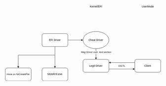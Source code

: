 <svg xmlns="http://www.w3.org/2000/svg" xmlns:xlink="http://www.w3.org/1999/xlink" version="1.1" width="721px" viewBox="-0.5 -0.5 721 361" content="&lt;mxfile host=&quot;app.diagrams.net&quot; modified=&quot;2024-05-25T18:59:39.187Z&quot; agent=&quot;Mozilla/5.0 (Windows NT 10.0; Win64; x64) AppleWebKit/537.36 (KHTML, like Gecko) Chrome/125.0.0.0 Safari/537.36&quot; etag=&quot;ojYjcVKw1XzuMC-1KMQF&quot; version=&quot;24.4.8&quot; type=&quot;github&quot;&gt;&#10;  &lt;diagram name=&quot;Page-1&quot; id=&quot;mdA-MF9aF8_zW1rj7i7V&quot;&gt;&#10;    &lt;mxGraphModel dx=&quot;921&quot; dy=&quot;520&quot; grid=&quot;1&quot; gridSize=&quot;10&quot; guides=&quot;1&quot; tooltips=&quot;1&quot; connect=&quot;1&quot; arrows=&quot;1&quot; fold=&quot;1&quot; page=&quot;1&quot; pageScale=&quot;1&quot; pageWidth=&quot;827&quot; pageHeight=&quot;1169&quot; math=&quot;0&quot; shadow=&quot;0&quot;&gt;&#10;      &lt;root&gt;&#10;        &lt;mxCell id=&quot;0&quot; /&gt;&#10;        &lt;mxCell id=&quot;1&quot; parent=&quot;0&quot; /&gt;&#10;        &lt;mxCell id=&quot;E0bcLdjp-abgSEFH89b_-12&quot; style=&quot;edgeStyle=orthogonalEdgeStyle;rounded=0;orthogonalLoop=1;jettySize=auto;html=1;&quot; parent=&quot;1&quot; source=&quot;E0bcLdjp-abgSEFH89b_-1&quot; edge=&quot;1&quot;&gt;&#10;          &lt;mxGeometry relative=&quot;1&quot; as=&quot;geometry&quot;&gt;&#10;            &lt;mxPoint x=&quot;420&quot; y=&quot;260&quot; as=&quot;targetPoint&quot; /&gt;&#10;          &lt;/mxGeometry&gt;&#10;        &lt;/mxCell&gt;&#10;        &lt;mxCell id=&quot;E0bcLdjp-abgSEFH89b_-17&quot; style=&quot;edgeStyle=elbowEdgeStyle;rounded=0;orthogonalLoop=1;jettySize=auto;html=1;elbow=vertical;exitX=0.5;exitY=1;exitDx=0;exitDy=0;entryX=0.5;entryY=0;entryDx=0;entryDy=0;&quot; parent=&quot;1&quot; source=&quot;E0bcLdjp-abgSEFH89b_-1&quot; edge=&quot;1&quot; target=&quot;E0bcLdjp-abgSEFH89b_-19&quot;&gt;&#10;          &lt;mxGeometry relative=&quot;1&quot; as=&quot;geometry&quot;&gt;&#10;            &lt;mxPoint x=&quot;150&quot; y=&quot;350&quot; as=&quot;targetPoint&quot; /&gt;&#10;            &lt;mxPoint x=&quot;290&quot; y=&quot;330&quot; as=&quot;sourcePoint&quot; /&gt;&#10;            &lt;Array as=&quot;points&quot;&gt;&#10;              &lt;mxPoint x=&quot;230&quot; y=&quot;330&quot; /&gt;&#10;            &lt;/Array&gt;&#10;          &lt;/mxGeometry&gt;&#10;        &lt;/mxCell&gt;&#10;        &lt;mxCell id=&quot;E0bcLdjp-abgSEFH89b_-1&quot; value=&quot;EFI Driver&quot; style=&quot;rounded=1;whiteSpace=wrap;html=1;&quot; parent=&quot;1&quot; vertex=&quot;1&quot;&gt;&#10;          &lt;mxGeometry x=&quot;230&quot; y=&quot;230&quot; width=&quot;120&quot; height=&quot;60&quot; as=&quot;geometry&quot; /&gt;&#10;        &lt;/mxCell&gt;&#10;        &lt;mxCell id=&quot;E0bcLdjp-abgSEFH89b_-4&quot; value=&quot;NtosKrnl.exe&quot; style=&quot;rounded=1;whiteSpace=wrap;html=1;&quot; parent=&quot;1&quot; vertex=&quot;1&quot;&gt;&#10;          &lt;mxGeometry x=&quot;230&quot; y=&quot;390&quot; width=&quot;120&quot; height=&quot;60&quot; as=&quot;geometry&quot; /&gt;&#10;        &lt;/mxCell&gt;&#10;        &lt;mxCell id=&quot;E0bcLdjp-abgSEFH89b_-27&quot; style=&quot;edgeStyle=orthogonalEdgeStyle;rounded=0;orthogonalLoop=1;jettySize=auto;html=1;exitX=1;exitY=0.75;exitDx=0;exitDy=0;entryX=0;entryY=0.75;entryDx=0;entryDy=0;&quot; parent=&quot;1&quot; source=&quot;E0bcLdjp-abgSEFH89b_-6&quot; target=&quot;E0bcLdjp-abgSEFH89b_-20&quot; edge=&quot;1&quot;&gt;&#10;          &lt;mxGeometry relative=&quot;1&quot; as=&quot;geometry&quot; /&gt;&#10;        &lt;/mxCell&gt;&#10;        &lt;mxCell id=&quot;E0bcLdjp-abgSEFH89b_-6&quot; value=&quot;Legit Driver&quot; style=&quot;rounded=1;whiteSpace=wrap;html=1;&quot; parent=&quot;1&quot; vertex=&quot;1&quot;&gt;&#10;          &lt;mxGeometry x=&quot;420&quot; y=&quot;350&quot; width=&quot;120&quot; height=&quot;60&quot; as=&quot;geometry&quot; /&gt;&#10;        &lt;/mxCell&gt;&#10;        &lt;mxCell id=&quot;E0bcLdjp-abgSEFH89b_-13&quot; style=&quot;edgeStyle=orthogonalEdgeStyle;rounded=0;orthogonalLoop=1;jettySize=auto;html=1;entryX=0.5;entryY=0;entryDx=0;entryDy=0;&quot; parent=&quot;1&quot; source=&quot;E0bcLdjp-abgSEFH89b_-11&quot; target=&quot;E0bcLdjp-abgSEFH89b_-6&quot; edge=&quot;1&quot;&gt;&#10;          &lt;mxGeometry relative=&quot;1&quot; as=&quot;geometry&quot; /&gt;&#10;        &lt;/mxCell&gt;&#10;        &lt;mxCell id=&quot;E0bcLdjp-abgSEFH89b_-14&quot; value=&quot;Map Driver over .text section&quot; style=&quot;edgeLabel;html=1;align=center;verticalAlign=middle;resizable=0;points=[];&quot; parent=&quot;E0bcLdjp-abgSEFH89b_-13&quot; vertex=&quot;1&quot; connectable=&quot;0&quot;&gt;&#10;          &lt;mxGeometry x=&quot;-0.3379&quot; y=&quot;1&quot; relative=&quot;1&quot; as=&quot;geometry&quot;&gt;&#10;            &lt;mxPoint as=&quot;offset&quot; /&gt;&#10;          &lt;/mxGeometry&gt;&#10;        &lt;/mxCell&gt;&#10;        &lt;mxCell id=&quot;E0bcLdjp-abgSEFH89b_-11&quot; value=&quot;Cheat Driver&quot; style=&quot;ellipse;whiteSpace=wrap;html=1;&quot; parent=&quot;1&quot; vertex=&quot;1&quot;&gt;&#10;          &lt;mxGeometry x=&quot;420&quot; y=&quot;220&quot; width=&quot;120&quot; height=&quot;80&quot; as=&quot;geometry&quot; /&gt;&#10;        &lt;/mxCell&gt;&#10;        &lt;mxCell id=&quot;E0bcLdjp-abgSEFH89b_-18&quot; value=&quot;&quot; style=&quot;endArrow=classic;html=1;rounded=0;entryX=0.5;entryY=0;entryDx=0;entryDy=0;&quot; parent=&quot;1&quot; target=&quot;E0bcLdjp-abgSEFH89b_-4&quot; edge=&quot;1&quot;&gt;&#10;          &lt;mxGeometry width=&quot;50&quot; height=&quot;50&quot; relative=&quot;1&quot; as=&quot;geometry&quot;&gt;&#10;            &lt;mxPoint x=&quot;290&quot; y=&quot;330&quot; as=&quot;sourcePoint&quot; /&gt;&#10;            &lt;mxPoint x=&quot;330&quot; y=&quot;370&quot; as=&quot;targetPoint&quot; /&gt;&#10;          &lt;/mxGeometry&gt;&#10;        &lt;/mxCell&gt;&#10;        &lt;mxCell id=&quot;E0bcLdjp-abgSEFH89b_-19&quot; value=&quot;&amp;lt;span style=&amp;quot;font-size: 11px; text-wrap: nowrap; background-color: rgb(255, 255, 255);&amp;quot;&amp;gt;Hook on NtCreateFile&amp;lt;/span&amp;gt;&quot; style=&quot;rounded=1;whiteSpace=wrap;html=1;&quot; parent=&quot;1&quot; vertex=&quot;1&quot;&gt;&#10;          &lt;mxGeometry x=&quot;60&quot; y=&quot;390&quot; width=&quot;120&quot; height=&quot;60&quot; as=&quot;geometry&quot; /&gt;&#10;        &lt;/mxCell&gt;&#10;        &lt;mxCell id=&quot;E0bcLdjp-abgSEFH89b_-26&quot; style=&quot;edgeStyle=orthogonalEdgeStyle;rounded=0;orthogonalLoop=1;jettySize=auto;html=1;exitX=0;exitY=0.25;exitDx=0;exitDy=0;entryX=1;entryY=0.25;entryDx=0;entryDy=0;&quot; parent=&quot;1&quot; source=&quot;E0bcLdjp-abgSEFH89b_-20&quot; target=&quot;E0bcLdjp-abgSEFH89b_-6&quot; edge=&quot;1&quot;&gt;&#10;          &lt;mxGeometry relative=&quot;1&quot; as=&quot;geometry&quot; /&gt;&#10;        &lt;/mxCell&gt;&#10;        &lt;mxCell id=&quot;E0bcLdjp-abgSEFH89b_-20&quot; value=&quot;Client&quot; style=&quot;rounded=1;whiteSpace=wrap;html=1;&quot; parent=&quot;1&quot; vertex=&quot;1&quot;&gt;&#10;          &lt;mxGeometry x=&quot;660&quot; y=&quot;350&quot; width=&quot;120&quot; height=&quot;60&quot; as=&quot;geometry&quot; /&gt;&#10;        &lt;/mxCell&gt;&#10;        &lt;mxCell id=&quot;E0bcLdjp-abgSEFH89b_-22&quot; value=&quot;Kernel/EFI&quot; style=&quot;text;html=1;align=center;verticalAlign=middle;resizable=0;points=[];autosize=1;strokeColor=none;fillColor=none;&quot; parent=&quot;1&quot; vertex=&quot;1&quot;&gt;&#10;          &lt;mxGeometry x=&quot;440&quot; y=&quot;90&quot; width=&quot;80&quot; height=&quot;30&quot; as=&quot;geometry&quot; /&gt;&#10;        &lt;/mxCell&gt;&#10;        &lt;mxCell id=&quot;E0bcLdjp-abgSEFH89b_-23&quot; value=&quot;UserMode&quot; style=&quot;text;html=1;align=center;verticalAlign=middle;resizable=0;points=[];autosize=1;strokeColor=none;fillColor=none;&quot; parent=&quot;1&quot; vertex=&quot;1&quot;&gt;&#10;          &lt;mxGeometry x=&quot;680&quot; y=&quot;90&quot; width=&quot;80&quot; height=&quot;30&quot; as=&quot;geometry&quot; /&gt;&#10;        &lt;/mxCell&gt;&#10;        &lt;mxCell id=&quot;E0bcLdjp-abgSEFH89b_-30&quot; value=&quot;&amp;lt;span style=&amp;quot;font-size: 11px; background-color: rgb(255, 255, 255);&amp;quot;&amp;gt;IOCTL&amp;lt;/span&amp;gt;&quot; style=&quot;text;html=1;align=center;verticalAlign=middle;resizable=0;points=[];autosize=1;strokeColor=none;fillColor=none;&quot; parent=&quot;1&quot; vertex=&quot;1&quot;&gt;&#10;          &lt;mxGeometry x=&quot;570&quot; y=&quot;365&quot; width=&quot;60&quot; height=&quot;30&quot; as=&quot;geometry&quot; /&gt;&#10;        &lt;/mxCell&gt;&#10;      &lt;/root&gt;&#10;    &lt;/mxGraphModel&gt;&#10;  &lt;/diagram&gt;&#10;&lt;/mxfile&gt;&#10;" onclick="(function(svg){var src=window.event.target||window.event.srcElement;while (src!=null&amp;&amp;src.nodeName.toLowerCase()!='a'){src=src.parentNode;}if(src==null){if(svg.wnd!=null&amp;&amp;!svg.wnd.closed){svg.wnd.focus();}else{var r=function(evt){if(evt.data=='ready'&amp;&amp;evt.source==svg.wnd){svg.wnd.postMessage(decodeURIComponent(svg.getAttribute('content')),'*');window.removeEventListener('message',r);}};window.addEventListener('message',r);svg.wnd=window.open('https://viewer.diagrams.net/?client=1&amp;page=0&amp;edit=_blank');}}})(this);" style="cursor:pointer;max-width:100%;max-height:361px;"><defs/><g><g><path d="M 290 170 L 325 170 L 353.63 170" fill="none" stroke="rgb(0, 0, 0)" stroke-miterlimit="10" pointer-events="stroke"/><path d="M 358.88 170 L 351.88 173.5 L 353.63 170 L 351.88 166.5 Z" fill="rgb(0, 0, 0)" stroke="rgb(0, 0, 0)" stroke-miterlimit="10" pointer-events="all"/></g><g><path d="M 230 200 L 230 240 L 60 240 L 60 293.63" fill="none" stroke="rgb(0, 0, 0)" stroke-miterlimit="10" pointer-events="stroke"/><path d="M 60 298.88 L 56.5 291.88 L 60 293.63 L 63.5 291.88 Z" fill="rgb(0, 0, 0)" stroke="rgb(0, 0, 0)" stroke-miterlimit="10" pointer-events="all"/></g><g><rect x="170" y="140" width="120" height="60" rx="9" ry="9" fill="rgb(255, 255, 255)" stroke="rgb(0, 0, 0)" pointer-events="all"/></g><g><g transform="translate(-0.5 -0.5)"><switch><foreignObject pointer-events="none" width="100%" height="100%" requiredFeatures="http://www.w3.org/TR/SVG11/feature#Extensibility" style="overflow: visible; text-align: left;"><div xmlns="http://www.w3.org/1999/xhtml" style="display: flex; align-items: unsafe center; justify-content: unsafe center; width: 118px; height: 1px; padding-top: 170px; margin-left: 171px;"><div data-drawio-colors="color: rgb(0, 0, 0); " style="box-sizing: border-box; font-size: 0px; text-align: center;"><div style="display: inline-block; font-size: 12px; font-family: Helvetica; color: rgb(0, 0, 0); line-height: 1.2; pointer-events: all; white-space: normal; overflow-wrap: normal;">EFI Driver</div></div></div></foreignObject><text x="230" y="174" fill="rgb(0, 0, 0)" font-family="Helvetica" font-size="12px" text-anchor="middle">EFI Driver</text></switch></g></g><g><rect x="170" y="300" width="120" height="60" rx="9" ry="9" fill="rgb(255, 255, 255)" stroke="rgb(0, 0, 0)" pointer-events="all"/></g><g><g transform="translate(-0.5 -0.5)"><switch><foreignObject pointer-events="none" width="100%" height="100%" requiredFeatures="http://www.w3.org/TR/SVG11/feature#Extensibility" style="overflow: visible; text-align: left;"><div xmlns="http://www.w3.org/1999/xhtml" style="display: flex; align-items: unsafe center; justify-content: unsafe center; width: 118px; height: 1px; padding-top: 330px; margin-left: 171px;"><div data-drawio-colors="color: rgb(0, 0, 0); " style="box-sizing: border-box; font-size: 0px; text-align: center;"><div style="display: inline-block; font-size: 12px; font-family: Helvetica; color: rgb(0, 0, 0); line-height: 1.2; pointer-events: all; white-space: normal; overflow-wrap: normal;">NtosKrnl.exe</div></div></div></foreignObject><text x="230" y="334" fill="rgb(0, 0, 0)" font-family="Helvetica" font-size="12px" text-anchor="middle">NtosKrnl.exe</text></switch></g></g><g><path d="M 480 305 L 593.63 305" fill="none" stroke="rgb(0, 0, 0)" stroke-miterlimit="10" pointer-events="stroke"/><path d="M 598.88 305 L 591.88 308.5 L 593.63 305 L 591.88 301.5 Z" fill="rgb(0, 0, 0)" stroke="rgb(0, 0, 0)" stroke-miterlimit="10" pointer-events="all"/></g><g><rect x="360" y="260" width="120" height="60" rx="9" ry="9" fill="rgb(255, 255, 255)" stroke="rgb(0, 0, 0)" pointer-events="all"/></g><g><g transform="translate(-0.5 -0.5)"><switch><foreignObject pointer-events="none" width="100%" height="100%" requiredFeatures="http://www.w3.org/TR/SVG11/feature#Extensibility" style="overflow: visible; text-align: left;"><div xmlns="http://www.w3.org/1999/xhtml" style="display: flex; align-items: unsafe center; justify-content: unsafe center; width: 118px; height: 1px; padding-top: 290px; margin-left: 361px;"><div data-drawio-colors="color: rgb(0, 0, 0); " style="box-sizing: border-box; font-size: 0px; text-align: center;"><div style="display: inline-block; font-size: 12px; font-family: Helvetica; color: rgb(0, 0, 0); line-height: 1.2; pointer-events: all; white-space: normal; overflow-wrap: normal;">Legit Driver</div></div></div></foreignObject><text x="420" y="294" fill="rgb(0, 0, 0)" font-family="Helvetica" font-size="12px" text-anchor="middle">Legit Driver</text></switch></g></g><g><path d="M 420 210 L 420 253.63" fill="none" stroke="rgb(0, 0, 0)" stroke-miterlimit="10" pointer-events="stroke"/><path d="M 420 258.88 L 416.5 251.88 L 420 253.63 L 423.5 251.88 Z" fill="rgb(0, 0, 0)" stroke="rgb(0, 0, 0)" stroke-miterlimit="10" pointer-events="all"/></g><g><g transform="translate(-0.5 -0.5)"><switch><foreignObject pointer-events="none" width="100%" height="100%" requiredFeatures="http://www.w3.org/TR/SVG11/feature#Extensibility" style="overflow: visible; text-align: left;"><div xmlns="http://www.w3.org/1999/xhtml" style="display: flex; align-items: unsafe center; justify-content: unsafe center; width: 1px; height: 1px; padding-top: 227px; margin-left: 421px;"><div data-drawio-colors="color: rgb(0, 0, 0); background-color: rgb(255, 255, 255); " style="box-sizing: border-box; font-size: 0px; text-align: center;"><div style="display: inline-block; font-size: 11px; font-family: Helvetica; color: rgb(0, 0, 0); line-height: 1.2; pointer-events: all; background-color: rgb(255, 255, 255); white-space: nowrap;">Map Driver over .text section</div></div></div></foreignObject><text x="421" y="230" fill="rgb(0, 0, 0)" font-family="Helvetica" font-size="11px" text-anchor="middle">Map Driver over .text section</text></switch></g></g><g><ellipse cx="420" cy="170" rx="60" ry="40" fill="rgb(255, 255, 255)" stroke="rgb(0, 0, 0)" pointer-events="all"/></g><g><g transform="translate(-0.5 -0.5)"><switch><foreignObject pointer-events="none" width="100%" height="100%" requiredFeatures="http://www.w3.org/TR/SVG11/feature#Extensibility" style="overflow: visible; text-align: left;"><div xmlns="http://www.w3.org/1999/xhtml" style="display: flex; align-items: unsafe center; justify-content: unsafe center; width: 118px; height: 1px; padding-top: 170px; margin-left: 361px;"><div data-drawio-colors="color: rgb(0, 0, 0); " style="box-sizing: border-box; font-size: 0px; text-align: center;"><div style="display: inline-block; font-size: 12px; font-family: Helvetica; color: rgb(0, 0, 0); line-height: 1.2; pointer-events: all; white-space: normal; overflow-wrap: normal;">Cheat Driver</div></div></div></foreignObject><text x="420" y="174" fill="rgb(0, 0, 0)" font-family="Helvetica" font-size="12px" text-anchor="middle">Cheat Driver</text></switch></g></g><g><path d="M 230 240 L 230 293.63" fill="none" stroke="rgb(0, 0, 0)" stroke-miterlimit="10" pointer-events="stroke"/><path d="M 230 298.88 L 226.5 291.88 L 230 293.63 L 233.5 291.88 Z" fill="rgb(0, 0, 0)" stroke="rgb(0, 0, 0)" stroke-miterlimit="10" pointer-events="all"/></g><g><rect x="0" y="300" width="120" height="60" rx="9" ry="9" fill="rgb(255, 255, 255)" stroke="rgb(0, 0, 0)" pointer-events="all"/></g><g><g transform="translate(-0.5 -0.5)"><switch><foreignObject pointer-events="none" width="100%" height="100%" requiredFeatures="http://www.w3.org/TR/SVG11/feature#Extensibility" style="overflow: visible; text-align: left;"><div xmlns="http://www.w3.org/1999/xhtml" style="display: flex; align-items: unsafe center; justify-content: unsafe center; width: 118px; height: 1px; padding-top: 330px; margin-left: 1px;"><div data-drawio-colors="color: rgb(0, 0, 0); " style="box-sizing: border-box; font-size: 0px; text-align: center;"><div style="display: inline-block; font-size: 12px; font-family: Helvetica; color: rgb(0, 0, 0); line-height: 1.2; pointer-events: all; white-space: normal; overflow-wrap: normal;"><span style="font-size: 11px; text-wrap: nowrap; background-color: rgb(255, 255, 255);">Hook on NtCreateFile</span></div></div></div></foreignObject><text x="60" y="334" fill="rgb(0, 0, 0)" font-family="Helvetica" font-size="12px" text-anchor="middle">Hook on NtCreateFile</text></switch></g></g><g><path d="M 600 275 L 486.37 275" fill="none" stroke="rgb(0, 0, 0)" stroke-miterlimit="10" pointer-events="stroke"/><path d="M 481.12 275 L 488.12 271.5 L 486.37 275 L 488.12 278.5 Z" fill="rgb(0, 0, 0)" stroke="rgb(0, 0, 0)" stroke-miterlimit="10" pointer-events="all"/></g><g><rect x="600" y="260" width="120" height="60" rx="9" ry="9" fill="rgb(255, 255, 255)" stroke="rgb(0, 0, 0)" pointer-events="all"/></g><g><g transform="translate(-0.5 -0.5)"><switch><foreignObject pointer-events="none" width="100%" height="100%" requiredFeatures="http://www.w3.org/TR/SVG11/feature#Extensibility" style="overflow: visible; text-align: left;"><div xmlns="http://www.w3.org/1999/xhtml" style="display: flex; align-items: unsafe center; justify-content: unsafe center; width: 118px; height: 1px; padding-top: 290px; margin-left: 601px;"><div data-drawio-colors="color: rgb(0, 0, 0); " style="box-sizing: border-box; font-size: 0px; text-align: center;"><div style="display: inline-block; font-size: 12px; font-family: Helvetica; color: rgb(0, 0, 0); line-height: 1.2; pointer-events: all; white-space: normal; overflow-wrap: normal;">Client</div></div></div></foreignObject><text x="660" y="294" fill="rgb(0, 0, 0)" font-family="Helvetica" font-size="12px" text-anchor="middle">Client</text></switch></g></g><g><rect x="380" y="0" width="80" height="30" fill="none" stroke="none" pointer-events="all"/></g><g><g transform="translate(-0.5 -0.5)"><switch><foreignObject pointer-events="none" width="100%" height="100%" requiredFeatures="http://www.w3.org/TR/SVG11/feature#Extensibility" style="overflow: visible; text-align: left;"><div xmlns="http://www.w3.org/1999/xhtml" style="display: flex; align-items: unsafe center; justify-content: unsafe center; width: 1px; height: 1px; padding-top: 15px; margin-left: 420px;"><div data-drawio-colors="color: rgb(0, 0, 0); " style="box-sizing: border-box; font-size: 0px; text-align: center;"><div style="display: inline-block; font-size: 12px; font-family: Helvetica; color: rgb(0, 0, 0); line-height: 1.2; pointer-events: all; white-space: nowrap;">Kernel/EFI</div></div></div></foreignObject><text x="420" y="19" fill="rgb(0, 0, 0)" font-family="Helvetica" font-size="12px" text-anchor="middle">Kernel/EFI</text></switch></g></g><g><rect x="620" y="0" width="80" height="30" fill="none" stroke="none" pointer-events="all"/></g><g><g transform="translate(-0.5 -0.5)"><switch><foreignObject pointer-events="none" width="100%" height="100%" requiredFeatures="http://www.w3.org/TR/SVG11/feature#Extensibility" style="overflow: visible; text-align: left;"><div xmlns="http://www.w3.org/1999/xhtml" style="display: flex; align-items: unsafe center; justify-content: unsafe center; width: 1px; height: 1px; padding-top: 15px; margin-left: 660px;"><div data-drawio-colors="color: rgb(0, 0, 0); " style="box-sizing: border-box; font-size: 0px; text-align: center;"><div style="display: inline-block; font-size: 12px; font-family: Helvetica; color: rgb(0, 0, 0); line-height: 1.2; pointer-events: all; white-space: nowrap;">UserMode</div></div></div></foreignObject><text x="660" y="19" fill="rgb(0, 0, 0)" font-family="Helvetica" font-size="12px" text-anchor="middle">UserMode</text></switch></g></g><g><rect x="510" y="275" width="60" height="30" fill="none" stroke="none" pointer-events="all"/></g><g><g transform="translate(-0.5 -0.5)"><switch><foreignObject pointer-events="none" width="100%" height="100%" requiredFeatures="http://www.w3.org/TR/SVG11/feature#Extensibility" style="overflow: visible; text-align: left;"><div xmlns="http://www.w3.org/1999/xhtml" style="display: flex; align-items: unsafe center; justify-content: unsafe center; width: 1px; height: 1px; padding-top: 290px; margin-left: 540px;"><div data-drawio-colors="color: rgb(0, 0, 0); " style="box-sizing: border-box; font-size: 0px; text-align: center;"><div style="display: inline-block; font-size: 12px; font-family: Helvetica; color: rgb(0, 0, 0); line-height: 1.2; pointer-events: all; white-space: nowrap;"><span style="font-size: 11px; background-color: rgb(255, 255, 255);">IOCTL</span></div></div></div></foreignObject><text x="540" y="294" fill="rgb(0, 0, 0)" font-family="Helvetica" font-size="12px" text-anchor="middle">IOCTL</text></switch></g></g></g><switch><g requiredFeatures="http://www.w3.org/TR/SVG11/feature#Extensibility"/><a transform="translate(0,-5)" xlink:href="https://www.drawio.com/doc/faq/svg-export-text-problems" target="_blank"><text text-anchor="middle" font-size="10px" x="50%" y="100%">Text is not SVG - cannot display</text></a></switch></svg>
